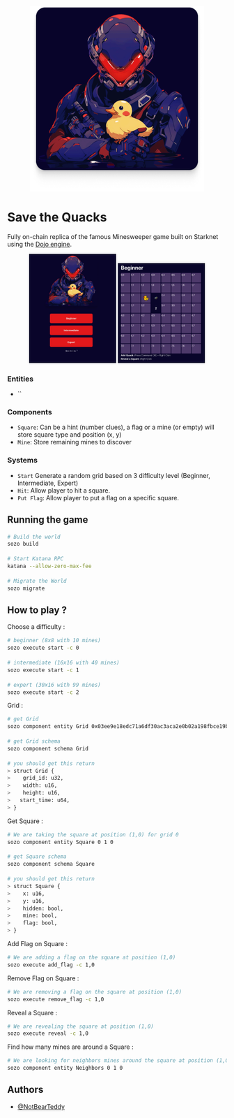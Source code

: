 <p align="center">
  <img width="400" alt="Minesweeper logo" src=".github/save_the_quacks.png">
</p>

# Save the Quacks

Fully on-chain replica of the famous Minesweeper game built on Starknet using the [Dojo engine](https://github.com/dojoengine/dojo).

<p align="center">
  <img width="200" alt="Minesweeper logo" src=".github/homepage.jpg">
  <img width="200" alt="Minesweeper logo" src=".github/grid_example.jpg">
</p>

### Entities
- ``

### Components

- `Square`: Can be a hint (number clues), a flag or a mine (or empty) will store square type and position (x, y)
- `Mine`: Store remaining mines to discover

### Systems 
- `Start` Generate a random grid based on 3 difficulty level (Beginner, Intermediate, Expert)
- `Hit`: Allow player to hit a square.
- `Put Flag`: Allow player to put a flag on a specific square.

## Running the game

```bash
# Build the world
sozo build

# Start Katana RPC
katana --allow-zero-max-fee

# Migrate the World
sozo migrate
```

## How to play ?

Choose a difficulty :

```bash
# beginner (8x8 with 10 mines)
sozo execute start -c 0

# intermediate (16x16 with 40 mines) 
sozo execute start -c 1

# expert (30x16 with 99 mines) 
sozo execute start -c 2
```

Grid :
```bash
# get Grid 
sozo component entity Grid 0x03ee9e18edc71a6df30ac3aca2e0b02a198fbce19b7480a63a0d71cbd76652e0

# get Grid schema
sozo component schema Grid

# you should get this return
> struct Grid {
>    grid_id: u32,
>    width: u16,
>    height: u16,
>   start_time: u64,
> }


```

Get Square :
```bash
# We are taking the square at position (1,0) for grid 0
sozo component entity Square 0 1 0

# get Square schema
sozo component schema Square

# you should get this return
> struct Square {
>    x: u16,
>    y: u16,
>    hidden: bool,
>    mine: bool,
>    flag: bool,
> }

```

Add Flag on Square :
```bash
# We are adding a flag on the square at position (1,0)
sozo execute add_flag -c 1,0
```

Remove Flag on Square :
```bash
# We are removing a flag on the square at position (1,0)
sozo execute remove_flag -c 1,0
```

Reveal a Square :
```bash
# We are revealing the square at position (1,0)
sozo execute reveal -c 1,0
```

Find how many mines are around a Square :
```bash
# We are looking for neighbors mines around the square at position (1,0)
sozo component entity Neighbors 0 1 0
```

## Authors

- [@NotBearTeddy](https://twitter.com/NotBearTeddy)
